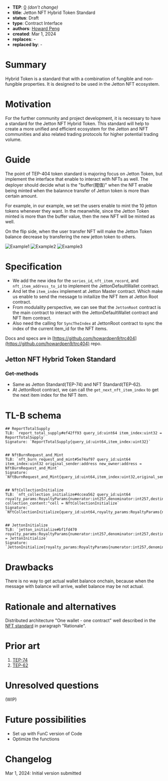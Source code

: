 - **TEP**: [0](https://github.com/ton-blockchain/TEPs/pull/0) _(don't change)_
- **title**: Jetton NFT Hybrid Token Standard
- **status**: Draft
- **type**: Contract Interface
- **authors**: [Howard Peng](https://github.com/howardpen9)
- **created**: Mar 1, 2024
- **replaces**: -
- **replaced by**: -

# Summary

Hybrid Token is a standard that with a combination of fungible and non-fungible properties. It is designed to be used in the Jetton NFT ecosystem.

# Motivation

For the further community and project development, it is necessary to have a standard for the Jetton NFT Hybrid Token. This standard will help to create a more unified and efficient ecosystem for the Jetton and NFT communities and also related trading protocols for higher potential trading volume.

# Guide

The point of TEP-404 token standard is majoring focus on Jetton Token, but implement the interface that enable to interact with NFTs as well. The deployer should decide what is the "buffer(閥值)" when the NFT enable being minted when the balannce transfer of Jetton token is more than certain amount.

For example, in our example, we set the users enable to mint the 10 jetton tokens whenever they want. In the meanwhile, since the Jetton Token minted is more than the buffer value, then the new NFT will be minted as well.

On the flip side, when the user transfer NFT will make the Jetton Token balance decrease by transfering the new jetton token to others.

![Example1](https://ibb.co/5MzHTFn)
![Example2](https://ibb.co/J5B2mxH)
![Example3](https://ibb.co/XSqqSF4)

# Specification

- We add the new idea for the `series_id`, `nft_item_record`, and `nft_item_address_to_id` to implement the JettonDefaultWallet contract.
- And let the `item_index` implement at Jetton Master contract. Which make us enable to send the message to initailize the NFT item at Jetton Root contract.
- From modulality perspective, we can see that the `JettonRoot` contract is the main contract to interact with the JettonDefaultWallet contract and NFT Item contract.
- Also need the calling for `SyncTheIndex` at JettonRoot contract to sync the index of the current item_id for the NFT items.

Docs and specs are in [https://github.com/howardpen9/trc404](https://github.com/howardpen9/trc404) repo.

## Jetton NFT Hybrid Token Standard

### Get-methods

- Same as Jetton Standard(TEP-74) and NFT Standard(TEP-62).
- At JettonRoot contract, we can call the `get_next_nft_item_index` to get the next item index for the NFT item.

# TL-B schema

```
## ReportTotalSupply
TLB: `report_total_supply#ef42ff93 query_id:uint64 item_index:uint32 = ReportTotalSupply`
Signature: `ReportTotalSupply{query_id:uint64,item_index:uint32}`


## NftBurnRequest_and_Mint
TLB: `nft_burn_request_and_mint#5e74af97 query_id:uint64 item_index:uint32 original_sender:address new_owner:address = NftBurnRequest_and_Mint`
Signature: `NftBurnRequest_and_Mint{query_id:uint64,item_index:uint32,original_sender:address,new_owner:address}`


## NftCollectionInitialize
TLB: `nft_collection_initialize#4ccea562 query_id:uint64 royalty_params:RoyaltyParams{numerator:int257,denominator:int257,destination:address} collection_content:^cell = NftCollectionInitialize`
Signature: `NftCollectionInitialize{query_id:uint64,royalty_params:RoyaltyParams{numerator:int257,denominator:int257,destination:address},collection_content:^cell}`


## JettonInitialize
TLB: `jetton_initialize#bf1fd470 royalty_params:RoyaltyParams{numerator:int257,denominator:int257,destination:address} = JettonInitialize`
Signature: `JettonInitialize{royalty_params:RoyaltyParams{numerator:int257,denominator:int257,destination:address}}`

```

# Drawbacks

There is no way to get actual wallet balance onchain, because when the message with balance will arrive, wallet balance may be not actual.

# Rationale and alternatives

Distributed architecture "One wallet - one contract" well described in the [NFT standard](https://github.com/ton-blockchain/TEPs/blob/master/text/0062-nft-standard.md#rationale-and-alternatives) in paragraph "Rationale".

# Prior art

1. [TEP-74](https://github.com/ton-blockchain/TEPs/blob/master/text/0074-jettons-standard.md)
2. [TEP-62](https://github.com/ton-blockchain/TEPs/blob/master/text/0062-nft-standard.md#tl-b-schema)

# Unresolved questions

(WIP)

# Future possibilities

- Set up with FunC version of Code
- Optimize the functions

# Changelog

Mar 1, 2024: Initial version submitted

```

```
